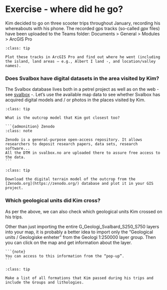 # Exercise - where did he go?


Kim decided to go on three scooter trips throughout January, recording his whereabouts with his phone.
The recorded gps tracks (so-called *gpx* files) have been uploaded to the Teams folder: Documents > General > Modules > ArcGIS Pro

```{admonition} Task
:class: tip

Plot these tracks in ArcGIS Pro and find out where he went (including the island, land areas – e.g., Albert I land -, and location/valley names). 

`````


### Does Svalbox have digital datasets in the area visited by Kim?

The Svalbox database lives both in a petrel project as well as on the web -see [svalbox](www.svalbox.no/map) -.
Let’s use the available map data to see whether Svalbox has acquired digital models and / or photos in the places visited by Kim.

```{admonition} Task
:class: tip

What is the outcrop model that Kim got closest too?

`````

````{margin}
```{admonition} Zenodo
:class: note

Zenodo is a general-purpose open-access repository. It allows researchers to deposit research papers, data sets, research software...
All the DTM in svalbox.no are uploaded there to assure free access to the data.
```
````

```{admonition} Task
:class: tip

Download the digital terrain model of the outcrop from the [Zenodo.org](https://zenodo.org/) database and plot it in your GIS project.
`````

### Which geological units did Kim cross?

As per the above, we can also check which geological units Kim crossed on his trips. 

Other than just importing the entire G_Geologi_Svalbard_S250_S750 layers into your map, it is probably a better idea to import only the “Geological units / Geologiske enheter” from the Geologi 1:250000 layer group.
Then you can click on the map and get information about the layer.

````{margin}
```{note}
You can access to this information from the “pop-up”.
```
````

```{admonition} Task
:class: tip

Make a list of all formations that Kim passed during his trips and include the Groups and lithologies.
```